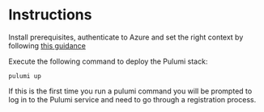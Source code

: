 # Instructions

Install prerequisites, authenticate to Azure and set the right context by following [this guidance](https://www.pulumi.com/docs/get-started/azure/begin/)

Execute the following command to deploy the Pulumi stack:

``pulumi up``

If this is the first time you run a pulumi command you will be prompted to log in to the Pulumi service and need to go through a registration process.

